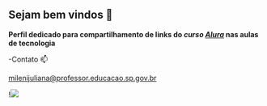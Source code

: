 ## Sejam bem vindos 💙

**Perfil dedicado para compartilhamento de links do _curso [Alura](https://www.alura.com.br)_ nas aulas de tecnologia** 

-Contato 📫

milenijuliana@professor.educacao.sp.gov.br

!![](https://media.tenor.com/dPj4D54Qcf8AAAAM/education-students.gif)



